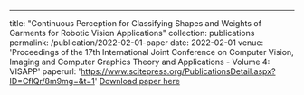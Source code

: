 ---
title: "Continuous Perception for Classifying Shapes and Weights of Garments for Robotic Vision Applications"
collection: publications
permalink: /publication/2022-02-01-paper
date: 2022-02-01
venue: 'Proceedings of the 17th International Joint Conference on Computer Vision, Imaging and Computer Graphics Theory and Applications - Volume 4: VISAPP'
paperurl: 'https://www.scitepress.org/PublicationsDetail.aspx?ID=CflQr/8m9mg=&t=1'
[Download paper here](https://www.scitepress.org/PublicationsDetail.aspx?ID=CflQr/8m9mg=&t=1)
